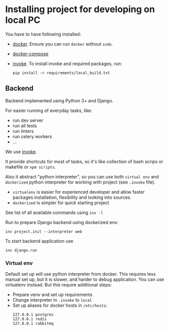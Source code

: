 # Installing project for developing on local PC

You have to have following installed:
  * [docker](https://docs.docker.com/install/).
    Ensure you can run `docker` without `sudo`.
  * [docker-compose](https://docs.docker.com/compose/install/)
  * [invoke](https://pypi.org/project/invoke/).
    To install invoke and required packages, run:

    ```
    pip install -r requirements/local_build.txt
    ```
## Backend

Backend implemented using Python 3+ and Django.

For easier running of everyday tasks, like:

* run dev server
* run all tests
* run linters
* run celery workers
* ...

We use [invoke](https://pypi.org/project/invoke/).

It provide shortcuts for most of tasks, so it's like collection of bash scrips
or makefile or `npm scripts`.

Also it abstract "python interpreter", so you can use both `virtual env` and
`dockerized` python interpreter for working with project (see `.invoke` file).

* `virtualenv` is easier for experienced developer and allow faster packages
installation, flexibility and looking into sources.
* `dockerized` is simpler for quick starting project

See list of all available commands using `inv -l`

Run to prepare Django backend using dockerized env:

```
inv project.init --interpreter web
```

To start backend application use

```
inv django.run
```

### Virtual env

Default set up will use python interpreter from docker. This requires less
manual set up, but it is slower, and harder to debug application. You can
use virtualenv instead. But this require additional steps:

- Prepare venv and set up requirements
- Change interpreter in `.invoke` to `local`
- Set up aliases for docker hosts in `/etc/hosts`:
  ```
  127.0.0.1 postgres
  127.0.0.1 redis
  127.0.0.1 rabbitmq
  ```
